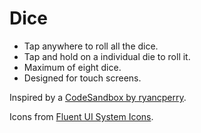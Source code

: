 # Dice

- Tap anywhere to roll all the dice.
- Tap and hold on a individual die to roll it.
- Maximum of eight dice.
- Designed for touch screens.

Inspired by a [CodeSandbox by ryancperry](https://codesandbox.io/s/xjk3xqnprw).

Icons from [Fluent UI System Icons](https://github.com/microsoft/fluentui-system-icons).
